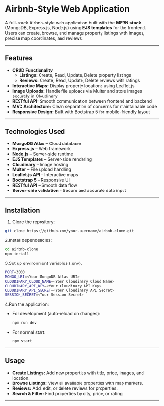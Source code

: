 # Airbnb-Style Web Application

A full-stack Airbnb-style web application built with the **MERN stack** (MongoDB, Express.js, Node.js) using **EJS templates** for the frontend. Users can create, browse, and manage property listings with images, precise map coordinates, and reviews.


---

## Features

- **CRUD Functionality**
  - **Listings:** Create, Read, Update, Delete property listings
  - **Reviews:** Create, Read, Update, Delete reviews with ratings
- **Interactive Maps:** Display property locations using Leaflet.js
- **Image Uploads:** Handle file uploads via Multer and store images securely in Cloudinary
- **RESTful API:** Smooth communication between frontend and backend
- **MVC Architecture:** Clean separation of concerns for maintainable code
- **Responsive Design:** Built with Bootstrap 5 for mobile-friendly layout

---

## Technologies Used

- **MongoDB Atlas** – Cloud database
- **Express.js** – Web framework
- **Node.js** – Server-side runtime
- **EJS Templates** – Server-side rendering
- **Cloudinary** – Image hosting
- **Multer** – File upload handling
- **Leaflet.js API** – Interactive maps
- **Bootstrap 5** – Responsive UI
- **RESTful API** – Smooth data flow
- **Server-side validation** – Secure and accurate data input

---

## Installation

1. Clone the repository:

```bash
git clone https://github.com/your-username/airbnb-clone.git
```
2.Install dependencies:
```bash
cd airbnb-clone
npm install
```
3.Set up environment variables (.env):
```bash
PORT=3000
MONGO_URI=<Your MongoDB Atlas URI>
CLOUDINARY_CLOUD_NAME=<Your Cloudinary Cloud Name>
CLOUDINARY_API_KEY=<Your Cloudinary API Key>
CLOUDINARY_API_SECRET=<Your Cloudinary API Secret>
SESSION_SECRET=<Your Session Secret>
```
4.Run the application:
- For development (auto-reload on changes):
  ```bash
  npm run dev
  ```
- For normal start:
  ```bash
  npm start
  ```

---
## Usage

- **Create Listings:** Add new properties with title, price, images, and location.
- **Browse Listings:** View all available properties with map markers.
- **Reviews:** Add, edit, or delete reviews for properties.
- **Search & Filter:** Find properties by city, price, or rating.
---
